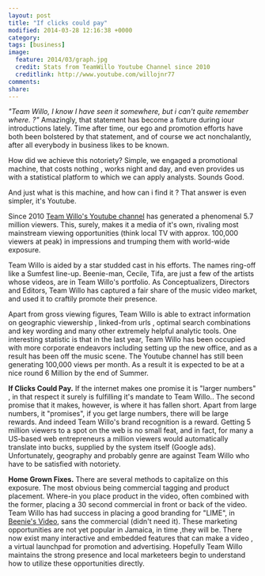 ```yaml
---
layout: post
title: "If clicks could pay"
modified: 2014-03-28 12:16:38 +0000
category: 
tags: [business]
image:
  feature: 2014/03/graph.jpg 
  credit: Stats from TeamWillo Youtube Channel since 2010
  creditlink: http://www.youtube.com/willojnr77
comments: 
share: 
---
```


*"Team Willo, I know I have seen it somewhere, but i can't quite remember where. ?"* Amazingly, that statement has become a fixture during iour introductions lately. Time after time, our ego and promotion efforts have both been bolstered by that statement, and of course we act nonchalantly, after all everybody in business likes to be known.

How did we achieve this notoriety? Simple, we engaged a promotional machine, that costs nothing , works night and day, and even provides us with a statistical platform to  which we can apply analysts. Sounds Good.

And just what is this machine, and how can i find it ? That answer is even simpler, it's Youtube. 

Since 2010 [Team Willo's Youtube channel](http://www.youtube.com/willojnr77) has generated a phenomenal 5.7 million viewers. This, surely, makes it a media of it's own, rivaling most mainstream viewing opportunities (think  local  TV with approx. 100,000 viewers at peak) in impressions and trumping them with world-wide exposure.

Team Willo is aided by a star studded cast in his efforts. The names ring-off like a Sumfest line-up.
Beenie-man, Cecile, Tifa, are just a few of the artists whose videos, are in Team Willo's portfolio.
As Conceptualizers, Directors and Editors, Team Willo has captured a fair share of the music video
market, and used it to craftily promote their presence.

 
Apart from gross viewing figures, Team Willo is able to extract information on geographic viewership , linked-from urls , optimal search combinations and key wording and many other extremely helpful analytic tools. 
One interesting statistic is that in the last year, Team Willo has been occupied with more corporate endeavors including setting up the new office, and as a result has been off the music scene. The Youtube channel has still been generating 100,000 views per month. As a result it is expected to be at a nice round 6 Million by the end of Summer.

**If Clicks Could Pay.**
If the internet makes one promise it is "larger numbers" , in that respect it surely is fulfilling it's mandate to Team Willo.. The second promise that it makes, however, is where it has fallen short. Apart from large numbers, it "promises", if you get large numbers, there will be large rewards.
And indeed Team Willo's brand recognition is a reward. Getting 5 million viewers to a spot on the web is no small feat, and in fact, for many a US-based web entrepreneurs a million viewers would automatically translate into bucks, supplied by the system itself (Google ads). Unfortunately, geography and probably genre are against Team Willo who have to be satisfied with notoriety.

**Home Grown Fixes.**
There are several methods to capitalize on this exposure. The most obvious being commercial tagging and product placement. Where-in you place product in the video, often combined with the former, placing a 30 second commercial in front or back of the video. Team Willo has had success in placing a good branding for "LIME", in [Beenie's Video](http://youtu.be/JH-9aj6SUNg?t=1m49), sans the commercial (didn't need it). These marketing opportunities are not yet popular in Jamaica, in time ,they will be.
There now exist many interactive and embedded features that can make a video , a virtual launchpad for promotion and advertising. 
Hopefully Team Willo maintains the strong presence and local marketeers begin to understand how to utilize these opportunities directly. 
